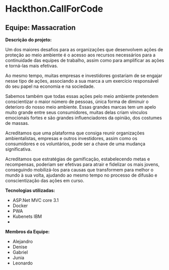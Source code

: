 
# Hackthon.CallForCode
## Equipe: Massacration

**Descrição do projeto:**

Um dos maiores desafios para as organizações que desenvolvem ações de proteção ao meio ambiente é o acesso aos recursos necessários para a continuidade das equipes de trabalho, assim como para amplificar as ações e torná-las mais efetivas. 

Ao mesmo tempo, muitas empresas e investidores gostariam de se engajar nesse tipo de ações, associando a sua marca a um exercício responsável do seu papel na economia e na sociedade.

Sabemos também que todas essas ações pelo meio ambiente pretendem conscientizar o maior número de pessoas, única forma de diminuir o deterioro do nosso meio ambiente. Essas grandes marcas tem um apelo muito grande entre seus consumidores, muitas delas criam vínculos emocionais fortes e são grandes influenciadores da opinião, dos costumes de massas.

Acreditamos que uma plataforma que consiga reunir organizações ambientalistas, empresas e outros investidores, assim como os consumidores e os voluntários, pode ser a chave de uma mudança significativa.

Acreditamos que estratégias de gamificação, estabelecendo metas e recompensas, poderiam ser efetivas para atrair e fidelizar os mais jovens, conseguindo mobilizá-los para causas que transformem para melhor o mundo à sua volta, ajudando ao mesmo tempo no processo de difusão e conscientização das ações em curso.

**Tecnologias utilizadas:**

 - ASP.Net MVC core 3.1
 - Docker
 - PWA
 - Kubenets IBM
 - 

**Membros da Equipe:**

 - Alejandro
 - Denise
 - Gabriel
 - Junia
 - Leonardo

